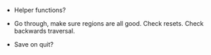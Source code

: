 - Helper functions?
- Go through, make sure regions are all good. Check resets. Check backwards traversal.

- Save on quit?
